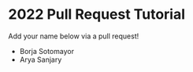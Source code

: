 # 2022 Pull Request Tutorial

Add your name below via a pull request!

* Borja Sotomayor
* Arya Sanjary
